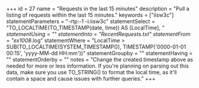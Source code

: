+++
id = 27
name = "Requests in the last 15 minutes"
description = "Pull a listing of requests within the last 15 minutes."
keywords = ["iisw3c"]
statementParameters = "-rtp:-1 -i:iisw3c"
statementSelect = "TO_LOCALTIME(TO_TIMESTAMP(date, time)) AS [LocalTime], *"
statementUsing = ""
statementInto = "RecentRequests.txt"
statementFrom = "ex1008*.log"
statementWhere = "LocalTime > SUB(TO_LOCALTIME(SYSTEM_TIMESTAMP()), TIMESTAMP('0000-01-01 00:15', 'yyyy-MM-dd HH:mm'))"
statementGroupby = ""
statementHaving = ""
statementOrderby = ""
notes = "Change the created timestamp above as needed for more or less information. If you're planning on parsing out this data, make sure you use TO_STRING() to format the local time, as it'll contain a space and cause issues with further queries."
+++

